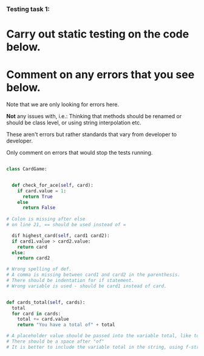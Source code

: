 ### Testing task 1:

# Carry out static testing on the code below.
# Comment on any errors that you see below.

Note that we are only looking for errors here.

**Not** any issues with, i.e.: 
Thinking that methods should be renamed or should be class level, or using string interpolation etc. 

These aren't errors but rather standards that vary from developer to developer. 

Only comment on errors that would stop the tests running.

```python

class CardGame:


  def check_for_ace(self, card):
    if card.value = 1:
      return True 
    else
      return False
   
# Colon is missing after else
# on line 21, == should be used instead of =

  dif highest_card(self, card1 card2):
  if card1.value > card2.value:
    return card
  else:
    return card2

# Wrong spelling of def.
# A comma is missing between card1 and card2 in the parenthesis.
# There should be indentation for if statement.
# Wrong variable is used - should be card1 instead of card.


def cards_total(self, cards):
  total
  for card in cards:
    total += card.value
    return "You have a total of" + total

# A placeholder value should be passed into the variable total, like total = 0
# There should be a space after "of"
# It is better to include the variable total in the string, using f-string.
  
```
